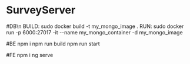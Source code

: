 # SurveyServer

#DB\n
BUILD: sudo docker build -t my_mongo_image .
RUN: sudo docker run -p 6000:27017 -it --name my_mongo_container -d my_mongo_image

#BE
npm i
npm run build
npm run start

#FE
npm i
ng serve
